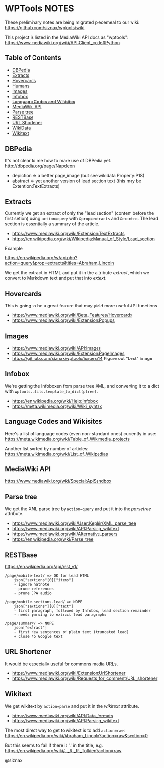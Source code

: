 WPTools NOTES
=============

These preliminary notes are being migrated piecemeal to our wiki:
https://github.com/siznax/wptools/wiki

This project is listed in the MediaWiki API docs as "wptools":  
https://www.mediawiki.org/wiki/API:Client_code#Python

Table of Contents
-----------------

* [DBPedia](#dbpedia)
* [Extracts](#extracts)
* [Hovercards](#hovercards)
* [Humans](https://github.com/siznax/wptools/wiki/Humans)
* [Images](#images)
* [Infobox](#infobox)
* [Language Codes and Wikisites](#language-codes-and-wikisites)
* [MediaWiki API](#mediawiki-api)
* [Parse tree](#parse-tree)
* [RESTBase](#restbase)
* [URL Shortener](#url-shortener)
* [WikiData](https://github.com/siznax/wptools/wiki/Wikidata)
* [Wikitext](#wikitext)


DBPedia
-------

It's not clear to me how to make use of DBPedia yet.
http://dbpedia.org/page/Napoleon

* depiction => a better page_image (but see wikidata Property:P18)
* abstract => yet another version of lead section text (this may be
  Extention:TextExtracts)


Extracts
--------

Currently we get an extract of only the "lead section" (content before
the first setion) using ``action=query`` with ``&prop=extracts`` and
``&exintro``. The lead section is essentially a summary of the article.

* https://www.mediawiki.org/wiki/Extension:TextExtracts
* https://en.wikipedia.org/wiki/Wikipedia:Manual_of_Style/Lead_section

Example

https://en.wikipedia.org/w/api.php?action=query&prop=extracts&titles=Abraham_Lincoln

We get the extract in HTML and put it in the attribute _extract_, which
we convert to Markdown text and put that into _extext_.


Hovercards
----------

This is going to be a great feature that may yield more useful API
functions.

* https://www.mediawiki.org/wiki/Beta_Features/Hovercards
* https://www.mediawiki.org/wiki/Extension:Popups


Images
------

* https://www.mediawiki.org/wiki/API:Images
* https://www.mediawiki.org/wiki/Extension:PageImages
* https://github.com/siznax/wptools/issues/14 Figure out "best" image


Infobox
-------

We're getting the Infoboxen from parse tree XML, and converting it to
a dict with ``wptools.utils.template_to_dict(ptree)``.

* https://en.wikipedia.org/wiki/Help:Infobox
* https://meta.wikimedia.org/wiki/Wiki_syntax


Language Codes and Wikisites
----------------------------

Here's a list of language codes (even non-standard ones) currently in use:  
https://meta.wikimedia.org/wiki/Table_of_Wikimedia_projects

Another list sorted by number of articles:  
https://meta.wikimedia.org/wiki/List_of_Wikipedias


MediaWiki API
-------------

https://www.mediawiki.org/wiki/Special:ApiSandbox


Parse tree
----------

We get the XML parse tree by ``action=query`` and put it into the
_parsetree_ attribute.

* https://www.mediawiki.org/wiki/User:Kephir/XML_parse_tree
* https://www.mediawiki.org/wiki/API:Parsing_wikitext
* https://www.mediawiki.org/wiki/Alternative_parsers
* https://en.wikipedia.org/wiki/Parse_tree


RESTBase
--------

https://en.wikipedia.org/api/rest_v1/

    /page/mobile-text/ => OK for lead HTML
        json["sections"[0]["items"]
        - ignore hatnote
        - prune references
        - prune IPA audio
    
    /page/mobile-sections-lead/ => NOPE
        json["sections"][0]["text"]
        - first paragraph, followed by Infobox, lead section remainder
        - needs parsing to extract lead paragraphs
    
    /page/summary/ => NOPE
        json["extract"]
        - first few sentences of plain text (truncated lead)
        + close to Google text


URL Shortener
-------------

It would be especially useful for commons media URLs.

* https://www.mediawiki.org/wiki/Extension:UrlShortener
* https://www.mediawiki.org/wiki/Requests_for_comment/URL_shortener


Wikitext
--------

We get wikitext by ``action=parse`` and put it in the _wikitext_ attribute.

* https://www.mediawiki.org/wiki/API:Data_formats
* https://www.mediawiki.org/wiki/API:Parsing_wikitext

The most direct way to get to wikitext is to add ``action=raw``:  
https://en.wikipedia.org/wiki/Abraham_Lincoln?action=raw&section=0

But this seems to fail if there is '.' in the title, e.g.  
https://en.wikipedia.org/wiki/J._R._R._Tolkien?action=raw


@siznax
